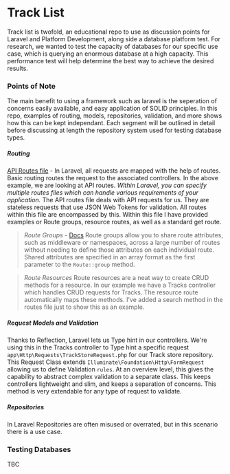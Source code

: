 # Track List

Track list is twofold, an educational repo to use as discussion points for Laravel and Platform Development, along side a database platform test. For research, we wanted to test the capacity of databases for our specific use case, which is querying an enormous database at a high capacity. This performance test will help determine the best way to achieve the desired results.


### Points of Note
The main benefit to using a framework such as laravel is the seperation of concerns easily available, and easy application of SOLID principles. 
In this repo, examples of routing, models, repositories, validation, and more shows how this can be kept independant. Each segment will be outlined in detail before discussing at length the repository system used for testing database types.

##### Routing

[API Routes file](routes/api.php) - In Laravel, all requests are mapped with the help of routes. Basic routing routes the request to the associated controllers. In the above example, we are looking at API routes. _Within Laravel, you can specify multiple routes files which can handle various requirements of your application._
The API routes file deals with API requests for us. They are stateless requests that use JSON Web Tokens for validation. All routes within this file are encompassed by this.
Within this file I have provided examples or Route groups, resource routes, as well as a standard get route.
> *Route Groups* - [Docs](https://laravel.com/docs/5.7/routing#route-groups) 
Route groups allow you to share route attributes, such as middleware or namespaces, across a large number of routes without needing to define those attributes on each individual route. Shared attributes are specified in an array format as the first parameter to the `Route::group` method.

> *Route Resources* 
Route resources are a neat way to create CRUD methods for a resource. In our example we have a Tracks controller which handles CRUD requests for Tracks. The resource route automatically maps these methods. I've added a search method in the routes file just to show this as an example.


##### Request Models and Validation
Thanks to Reflection, Laravel lets us Type hint in our controllers. We're using this in the Tracks controller to Type hint a specific request `app\Http\Requests\TrackStoreRequest.php` for our Track store repository. This Request Class extends `Illuminate\Foundation\Http\FormRequest` allowing us to define Validation `rules`.
At an overview level, this gives the capability to abstract complex validation to a separate class. This keeps controllers lightweight and slim, and keeps a separation of concerns. This method is very extendable for any type of request to validate.



##### Repositories
In Laravel Repositories are often misused or overrated, but in this scenario there is a use case.


### Testing Databases
TBC